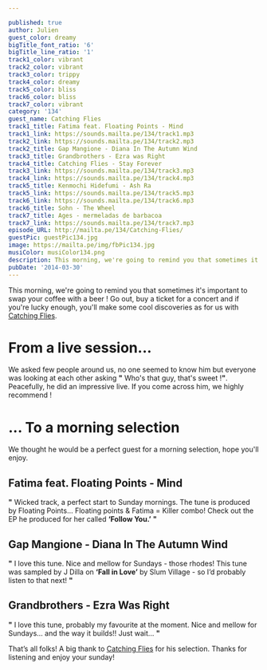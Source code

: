 ```yaml
---

published: true
author: Julien
guest_color: dreamy
bigTitle_font_ratio: '6'
bigTitle_line_ratio: '1'
track1_color: vibrant
track2_color: vibrant
track3_color: trippy
track4_color: dreamy
track5_color: bliss
track6_color: bliss
track7_color: vibrant
category: '134'
guest_name: Catching Flies
track1_title: Fatima feat. Floating Points - Mind
track1_link: https://sounds.mailta.pe/134/track1.mp3
track2_link: https://sounds.mailta.pe/134/track2.mp3
track2_title: Gap Mangione - Diana In The Autumn Wind
track3_title: Grandbrothers - Ezra was Right
track4_title: Catching Flies - Stay Forever
track3_link: https://sounds.mailta.pe/134/track3.mp3
track4_link: https://sounds.mailta.pe/134/track4.mp3
track5_title: Kenmochi Hidefumi - Ash Ra
track5_link: https://sounds.mailta.pe/134/track5.mp3
track6_link: https://sounds.mailta.pe/134/track6.mp3
track6_title: Sohn - The Wheel
track7_title: Ages - mermeladas de barbacoa
track7_link: https://sounds.mailta.pe/134/track7.mp3
episode_URL: http://mailta.pe/134/Catching-Flies/
guestPic: guestPic134.jpg
image: https://mailta.pe/img/fbPic134.jpg
musiColor: musiColor134.png
description: This morning, we're going to remind you that sometimes it's important to swap your coffee with a beer !  Go out, buy a ticket for a concert and if you're lucky enough, you'll make some cool discoveries as for us with Catching Flies.
pubDate: '2014-03-30'
---
```



This morning, we're going to remind you that sometimes it's important to swap your coffee with a beer ! 
Go out, buy a ticket for a concert and if you're lucky enough, you'll make some cool discoveries as for us with [Catching Flies](https://soundcloud.com/catchingfliesmusic "Catching Flies Soundcloud Page").

# From a live session... 
We asked few people around us, no one seemed to know him but everyone was looking at each other asking **"** Who's that guy, that's sweet !**"**.  Peacefully, he did an impressive live. If you come across him, we highly recommend ! 

# ... To a morning selection
We thought he would be a perfect guest for a morning selection, hope you'll enjoy.

## Fatima feat. Floating Points - Mind
**"** Wicked track, a perfect start to Sunday mornings. The tune is produced by Floating Points... Floating points & Fatima = Killer combo! Check out the EP he produced for her called **‘**Follow You.**’** **"** 

## Gap Mangione - Diana In The Autumn Wind
**"** I love this tune. Nice and mellow for Sundays - those rhodes! This tune was sampled by J Dilla on **‘**Fall in Love**’** by Slum Village - so I’d probably listen to that next! **"** 

## Grandbrothers - Ezra Was Right
**"** I love this tune, probably my favourite at the moment. Nice and mellow for Sundays… and the way it builds!! Just wait… **"** 


That’s all folks! A big thank to [Catching Flies](http://catchingflies.bandcamp.com/album/the-long-journey-home "Catching Flies Bandcamp Page") for his selection. Thanks for listening and enjoy your sunday!
